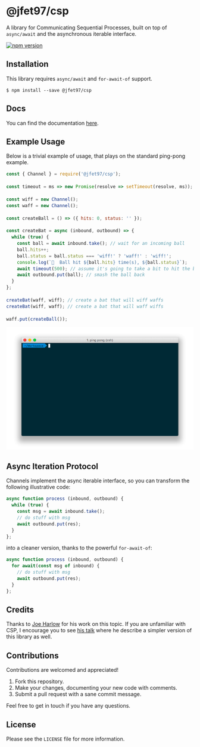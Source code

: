 # @jfet97/csp

A library for Communicating Sequential Processes, built on top of `async/await` and the asynchronous iterable interface.

[![npm version](https://badge.fury.io/js/%40jfet97%2Fcsp.svg)](https://badge.fury.io/js/%40jfet97%2Fcsp)

## Installation

This library requires `async/await` and `for-await-of` support.

```
$ npm install --save @jfet97/csp
```

## Docs

You can find the documentation [here](https://jfet97.github.io/csp/).


## Example Usage

Below is a trivial example of usage, that plays on the standard ping-pong example.

```javascript
const { Channel } = require('@jfet97/csp');

const timeout = ms => new Promise(resolve => setTimeout(resolve, ms));

const wiff = new Channel();
const waff = new Channel();

const createBall = () => ({ hits: 0, status: '' });

const createBat = async (inbound, outbound) => {
  while (true) {
    const ball = await inbound.take(); // wait for an incoming ball
    ball.hits++;
    ball.status = ball.status === 'wiff!' ? 'waff!' : 'wiff!';
    console.log(`🎾  Ball hit ${ball.hits} time(s), ${ball.status}`);
    await timeout(500); // assume it's going to take a bit to hit the ball
    await outbound.put(ball); // smash the ball back
  }
};

createBat(waff, wiff); // create a bat that will wiff waffs
createBat(wiff, waff); // create a bat that will waff wiffs

waff.put(createBall());
```

![ping pong](/assets/pingpong.gif?raw=true)


## Async Iteration Protocol
Channels implement the async iterable interface, so you can transform the following illustrative code:

```javascript
async function process (inbound, outbound) {
  while (true) {
    const msg = await inbound.take();
    // do stuff with msg
    await outbound.put(res);
  }
};
```

into a cleaner version, thanks to the powerful `for-await-of`:

```javascript
async function process (inbound, outbound) {
  for await(const msg of inbound) {
    // do stuff with msg
    await outbound.put(res);
  }
};
```

## Credits

Thanks to [Joe Harlow](https://twitter.com/someonedodgy) for his work on this topic. If you are unfamiliar with CSP, I encourage you to see [his talk](https://pusher.com/sessions/meetup/the-js-roundabout/csp-in-js) where he describe a simpler version of this library as well.

## Contributions

Contributions are welcomed and appreciated!

1. Fork this repository.
2. Make your changes, documenting your new code with comments.
3. Submit a pull request with a sane commit message.

Feel free to get in touch if you have any questions.

## License

Please see the `LICENSE` file for more information.
